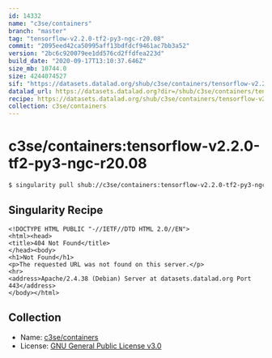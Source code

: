 ```yaml
---
id: 14332
name: "c3se/containers"
branch: "master"
tag: "tensorflow-v2.2.0-tf2-py3-ngc-r20.08"
commit: "2095eed42ca50995aff13bdfdcf9461ac7bb3a52"
version: "2bc6c920079ee1dd576cd2ffdfea223d"
build_date: "2020-09-17T13:10:37.646Z"
size_mb: 10744.0
size: 4244074527
sif: "https://datasets.datalad.org/shub/c3se/containers/tensorflow-v2.2.0-tf2-py3-ngc-r20.08/2020-09-17-2095eed4-2bc6c920/2bc6c920079ee1dd576cd2ffdfea223d.sif"
datalad_url: https://datasets.datalad.org?dir=/shub/c3se/containers/tensorflow-v2.2.0-tf2-py3-ngc-r20.08/2020-09-17-2095eed4-2bc6c920/
recipe: https://datasets.datalad.org/shub/c3se/containers/tensorflow-v2.2.0-tf2-py3-ngc-r20.08/2020-09-17-2095eed4-2bc6c920/Singularity
collection: c3se/containers
---
```


# c3se/containers:tensorflow-v2.2.0-tf2-py3-ngc-r20.08

```bash
$ singularity pull shub://c3se/containers:tensorflow-v2.2.0-tf2-py3-ngc-r20.08
```

## Singularity Recipe

```singularity
<!DOCTYPE HTML PUBLIC "-//IETF//DTD HTML 2.0//EN">
<html><head>
<title>404 Not Found</title>
</head><body>
<h1>Not Found</h1>
<p>The requested URL was not found on this server.</p>
<hr>
<address>Apache/2.4.38 (Debian) Server at datasets.datalad.org Port 443</address>
</body></html>
```

## Collection

 - Name: [c3se/containers](https://github.com/c3se/containers)
 - License: [GNU General Public License v3.0](https://api.github.com/licenses/gpl-3.0)


